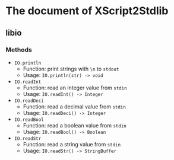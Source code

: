 # The document of XScript2Stdlib

## libio

### Methods

- `IO.println`
  - Function: print strings with `\n` to `stdout`
  - Usage: `IO.println(str) -> void`
- `IO.readInt`
  - Function: read an integer value from `stdin`
  - Usage: `IO.readInt() -> Integer`
- `IO.readDeci`
  - Function: read a decimal value from `stdin`
  - Usage: `IO.readDeci() -> Integer`
- `IO.readBool`
  - Function: read a boolean value from `stdin`
  - Usage: `IO.readBool() -> Boolean`
- `IO.readStr` 
  - Function: read a string value from `stdin`
  - Usage: `IO.readStr() -> StringBuffer`